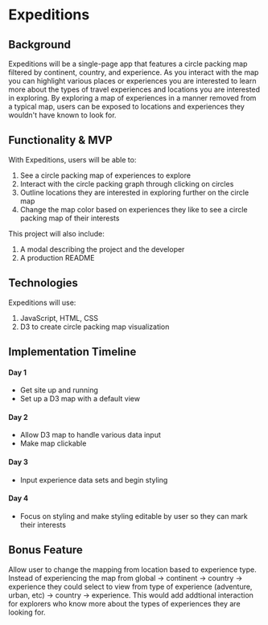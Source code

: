 # Expeditions

## Background

Expeditions will be a single-page app that features a circle packing map filtered by continent, country, and experience. As you interact with the map you can highlight various places or experiences you are interested to learn more about the types of travel experiences and locations you are interested in exploring. By exploring a map of experiences in a manner removed from a typical map, users can be exposed to locations and experiences they wouldn't have known to look for.

## Functionality & MVP

With Expeditions, users will be able to:

1. See a circle packing map of experiences to explore
2. Interact with the circle packing graph through clicking on circles
3. Outline locations they are interested in exploring further on the circle map
4. Change the map color based on experiences they like to see a circle packing map of their interests 

This project will also include:

1. A modal describing the project and the developer
2. A production README

## Technologies

Expeditions will use:

1. JavaScript, HTML, CSS
2. D3 to create circle packing map visualization

## Implementation Timeline

#### Day 1
* Get site up and running
* Set up a D3 map with a default view

#### Day 2
* Allow D3 map to handle various data input
* Make map clickable

#### Day 3
* Input experience data sets and begin styling

#### Day 4
* Focus on styling and make styling editable by user so they can mark their interests

## Bonus Feature

Allow user to change the mapping from location based to experience type. Instead of experiencing the map from global -> continent -> country -> experience they could select to view from type of experience (adventure, urban, etc) -> country -> experience. This would add addtional interaction for explorers who know more about the types of experiences they are looking for.
